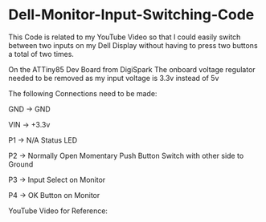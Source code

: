# Dell-Monitor-Input-Switching-Code

This Code is related to my YouTube Video so that I could easily switch between two inputs on my Dell Display without having to press two buttons a total of two times.

On the ATTiny85 Dev Board from DigiSpark The onboard voltage regulator needed to be removed as my input voltage is 3.3v instead of 5v

The following Connections need to be made:

GND -> GND

VIN -> +3.3v

P1 -> N/A Status LED

P2 -> Normally Open Momentary Push Button Switch with other side to Ground

P3 -> Input Select on Monitor

P4 -> OK Button on Monitor


YouTube Video for Reference:
